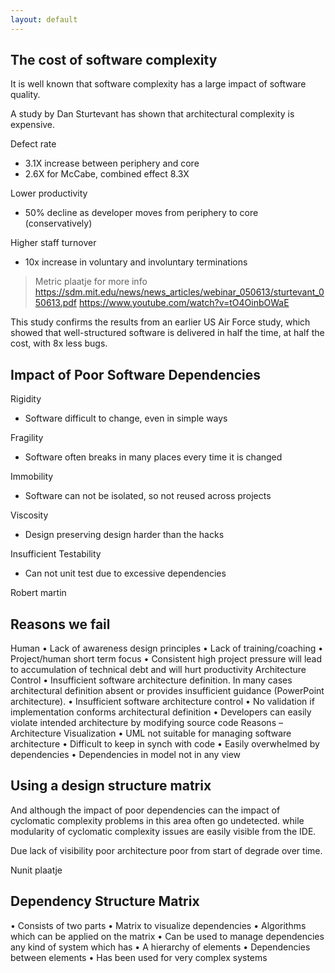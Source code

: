 ```yaml
---
layout: default
---
```



## The cost of software complexity

It is well known that software complexity has a large impact of software quality. 

A study by Dan Sturtevant has shown that architectural complexity is expensive.

Defect rate
- 3.1X increase between periphery and core
- 2.6X for McCabe, combined effect 8.3X

Lower productivity 
- 50% decline as developer moves from periphery to core (conservatively) 

Higher staff turnover 
- 10x increase in voluntary and involuntary terminations

> Metric plaatje
> for more info
> https://sdm.mit.edu/news/news_articles/webinar_050613/sturtevant_050613.pdf
> https://www.youtube.com/watch?v=tO4OinbOWaE

This study confirms the results from an earlier US Air Force study, which showed that well-structured software 
is delivered in half the time, at half the cost, with 8x less bugs. 

## Impact of Poor Software Dependencies

Rigidity
* Software difficult to change, even in simple ways

Fragility
* Software often breaks in many places every time it is changed

Immobility
* Software can not be isolated, so not reused across projects

Viscosity
* Design preserving design harder than the hacks

Insufficient Testability
* Can not unit test due to excessive dependencies

Robert martin

## Reasons we fail

Human
• Lack of awareness design principles
• Lack of training/coaching
• Project/human short term focus
• Consistent high project pressure will lead to accumulation of technical debt and will hurt productivity
Architecture Control
• Insufficient software architecture definition. In many cases architectural definition absent or provides insufficient guidance  (PowerPoint architecture).
• Insufficient software architecture control
• No validation if implementation conforms architectural definition
• Developers can easily violate intended architecture by modifying source code
Reasons – Architecture Visualization
• UML not suitable for managing software architecture
• Difficult to keep in synch with code
• Easily overwhelmed by dependencies
• Dependencies in model not in any view

## Using a design structure matrix

And although the impact of poor dependencies can the impact of cyclomatic complexity problems in this area often go undetected.
while modularity of cyclomatic complexity issues are easily visible from the IDE.

Due lack of visibility poor architecture poor from start of degrade over time.

Nunit plaatje

## Dependency Structure Matrix

• Consists of two parts
• Matrix to visualize dependencies 
• Algorithms which can be applied on the matrix
• Can be used to manage dependencies any kind of system which has
• A hierarchy of elements 
• Dependencies between elements
• Has been used for very complex systems

